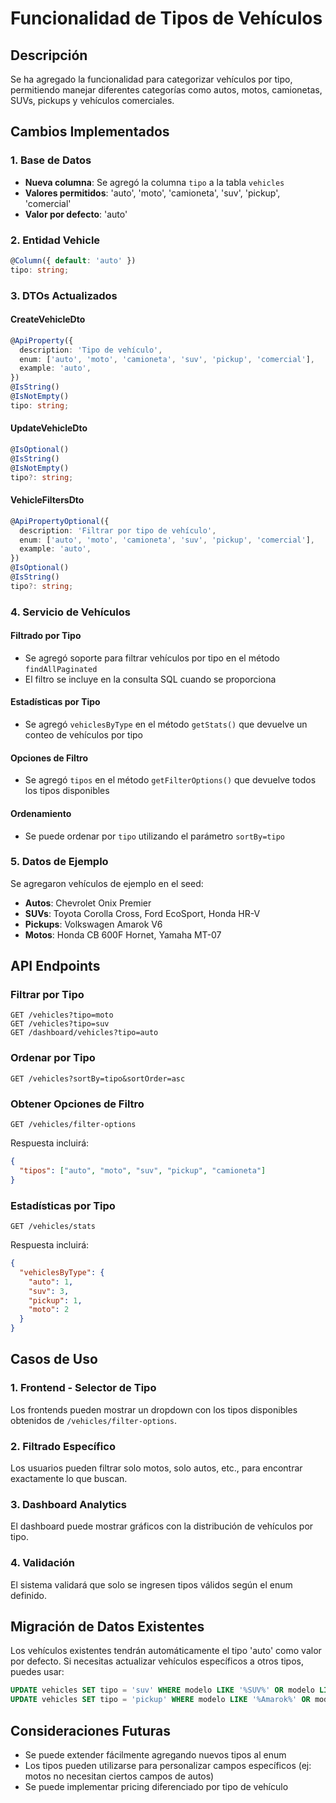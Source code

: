 # Funcionalidad de Tipos de Vehículos

## Descripción

Se ha agregado la funcionalidad para categorizar vehículos por tipo, permitiendo manejar diferentes categorías como autos, motos, camionetas, SUVs, pickups y vehículos comerciales.

## Cambios Implementados

### 1. Base de Datos

- **Nueva columna**: Se agregó la columna `tipo` a la tabla `vehicles`
- **Valores permitidos**: 'auto', 'moto', 'camioneta', 'suv', 'pickup', 'comercial'
- **Valor por defecto**: 'auto'

### 2. Entidad Vehicle

```typescript
@Column({ default: 'auto' })
tipo: string;
```

### 3. DTOs Actualizados

#### CreateVehicleDto

```typescript
@ApiProperty({
  description: 'Tipo de vehículo',
  enum: ['auto', 'moto', 'camioneta', 'suv', 'pickup', 'comercial'],
  example: 'auto',
})
@IsString()
@IsNotEmpty()
tipo: string;
```

#### UpdateVehicleDto

```typescript
@IsOptional()
@IsString()
@IsNotEmpty()
tipo?: string;
```

#### VehicleFiltersDto

```typescript
@ApiPropertyOptional({
  description: 'Filtrar por tipo de vehículo',
  enum: ['auto', 'moto', 'camioneta', 'suv', 'pickup', 'comercial'],
  example: 'auto',
})
@IsOptional()
@IsString()
tipo?: string;
```

### 4. Servicio de Vehículos

#### Filtrado por Tipo

- Se agregó soporte para filtrar vehículos por tipo en el método `findAllPaginated`
- El filtro se incluye en la consulta SQL cuando se proporciona

#### Estadísticas por Tipo

- Se agregó `vehiclesByType` en el método `getStats()` que devuelve un conteo de vehículos por tipo

#### Opciones de Filtro

- Se agregó `tipos` en el método `getFilterOptions()` que devuelve todos los tipos disponibles

#### Ordenamiento

- Se puede ordenar por `tipo` utilizando el parámetro `sortBy=tipo`

### 5. Datos de Ejemplo

Se agregaron vehículos de ejemplo en el seed:

- **Autos**: Chevrolet Onix Premier
- **SUVs**: Toyota Corolla Cross, Ford EcoSport, Honda HR-V
- **Pickups**: Volkswagen Amarok V6
- **Motos**: Honda CB 600F Hornet, Yamaha MT-07

## API Endpoints

### Filtrar por Tipo

```http
GET /vehicles?tipo=moto
GET /vehicles?tipo=suv
GET /dashboard/vehicles?tipo=auto
```

### Ordenar por Tipo

```http
GET /vehicles?sortBy=tipo&sortOrder=asc
```

### Obtener Opciones de Filtro

```http
GET /vehicles/filter-options
```

Respuesta incluirá:

```json
{
  "tipos": ["auto", "moto", "suv", "pickup", "camioneta"]
}
```

### Estadísticas por Tipo

```http
GET /vehicles/stats
```

Respuesta incluirá:

```json
{
  "vehiclesByType": {
    "auto": 1,
    "suv": 3,
    "pickup": 1,
    "moto": 2
  }
}
```

## Casos de Uso

### 1. Frontend - Selector de Tipo

Los frontends pueden mostrar un dropdown con los tipos disponibles obtenidos de `/vehicles/filter-options`.

### 2. Filtrado Específico

Los usuarios pueden filtrar solo motos, solo autos, etc., para encontrar exactamente lo que buscan.

### 3. Dashboard Analytics

El dashboard puede mostrar gráficos con la distribución de vehículos por tipo.

### 4. Validación

El sistema validará que solo se ingresen tipos válidos según el enum definido.

## Migración de Datos Existentes

Los vehículos existentes tendrán automáticamente el tipo 'auto' como valor por defecto. Si necesitas actualizar vehículos específicos a otros tipos, puedes usar:

```sql
UPDATE vehicles SET tipo = 'suv' WHERE modelo LIKE '%SUV%' OR modelo LIKE '%Cross%';
UPDATE vehicles SET tipo = 'pickup' WHERE modelo LIKE '%Amarok%' OR modelo LIKE '%Hilux%';
```

## Consideraciones Futuras

- Se puede extender fácilmente agregando nuevos tipos al enum
- Los tipos pueden utilizarse para personalizar campos específicos (ej: motos no necesitan ciertos campos de autos)
- Se puede implementar pricing diferenciado por tipo de vehículo
